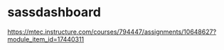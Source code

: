 # sassdashboard
https://mtec.instructure.com/courses/794447/assignments/10648627?module_item_id=17440311
